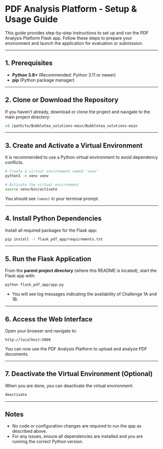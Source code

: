 # PDF Analysis Platform - Setup & Usage Guide

This guide provides step-by-step instructions to set up and run the PDF Analysis Platform Flask app. Follow these steps to prepare your environment and launch the application for evaluation or submission.

---

## 1. Prerequisites
- **Python 3.8+** (Recommended: Python 3.11 or newer)
- **pip** (Python package manager)

---

## 2. Clone or Download the Repository
If you haven't already, download or clone the project and navigate to the main project directory:

```bash
cd /path/to/Bubbletea_solutions-main/Bubbletea_solutions-main
```

---

## 3. Create and Activate a Virtual Environment
It is recommended to use a Python virtual environment to avoid dependency conflicts.

```bash
# Create a virtual environment named 'venv'
python3 -m venv venv

# Activate the virtual environment
source venv/bin/activate
```

You should see `(venv)` in your terminal prompt.

---

## 4. Install Python Dependencies
Install all required packages for the Flask app:

```bash
pip install -r flask_pdf_app/requirements.txt
```


---

## 5. Run the Flask Application
From the **parent project directory** (where this README is located), start the Flask app with:

```bash
python flask_pdf_app/app.py
```

- You will see log messages indicating the availability of Challenge 1A and 1B.

---

## 6. Access the Web Interface
Open your browser and navigate to:

```
http://localhost:5000
```

You can now use the PDF Analysis Platform to upload and analyze PDF documents.

---

## 7. Deactivate the Virtual Environment (Optional)
When you are done, you can deactivate the virtual environment:

```bash
deactivate
```

---

## Notes
- No code or configuration changes are required to run the app as described above.
- For any issues, ensure all dependencies are installed and you are running the correct Python version.

